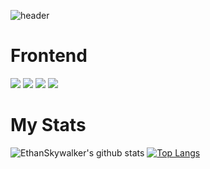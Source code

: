 

![header](https://capsule-render.vercel.app/api?type=waving&color=bfff00&height=300&section=header&text=Young%20Skywalker&fontColor=000000&fontSize=60)


<h1>Frontend</h1>
<div>
    <img src="https://img.shields.io/badge/React-61DAFB?style=for-the-badge&logo=React&logoColor=white">
    <img src="https://img.shields.io/badge/JavaScript-F7DF1E?style=for-the-badge&logo=JavaScript&logoColor=white">
    <img src="https://img.shields.io/badge/CSS3-1572B6?style=for-the-badge&logo=CSS3&logoColor=white">
    <img src="https://img.shields.io/badge/HTML5-E34F26?style=for-the-badge&logo=HTML5&logoColor=white">
</div>


<h1>My Stats</h1>

![EthanSkywalker's github stats](https://github-readme-stats.vercel.app/api?username=EthanSkywalker&show_icons=true)
[![Top Langs](https://github-readme-stats.vercel.app/api/top-langs/?username=EthanSkywalker)](https://github.com/EthanSkywalker/github-readme-stats)



